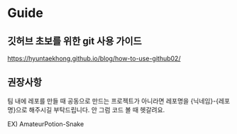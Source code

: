 # Guide

## 깃허브 초보를 위한 git 사용 가이드
https://hyuntaekhong.github.io/blog/how-to-use-github02/

## 권장사항
팀 내에 레포를 만들 때 공동으로 만드는 프로젝트가 아니라면 레포명을 {닉네임}-{레포명}으로 해주시길 부탁드립니다. 안 그럼 코드 볼 때 헷갈려요.

EX) AmateurPotion-Snake
